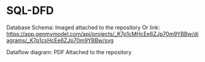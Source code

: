 # SQL-DFD

Database Schema:
Imaged attached to the repository
Or link:
https://app.genmymodel.com/api/projects/_K7p1cMHcEe6ZJp70m9YBBw/diagrams/_K7p1csHcEe6ZJp70m9YBBw/svg

Dataflow diagram:
PDF Attached to the repository
